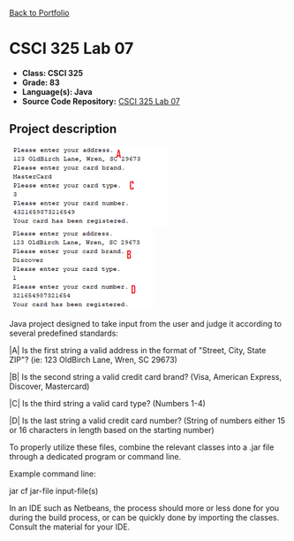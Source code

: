 [Back to Portfolio](./)

CSCI 325 Lab 07
===============

-   **Class: CSCI 325** 
-   **Grade: 83**
-   **Language(s): Java**
-   **Source Code Repository:** [CSCI 325 Lab 07](https://github.com/paulryanmc/325-Lab-07)  

## Project description

![325-Lab-07-1](images/project2demo.png)
![325-Lab-07-2](images/project2demo2.png)

Java project designed to take input from the user and judge it according to several predefined standards:

|A| Is the first string a valid address in the format of "Street, City, State ZIP"? (ie: 123 OldBirch Lane, Wren, SC 29673)

|B| Is the second string a valid credit card brand? (Visa, American Express, Discover, Mastercard)

|C| Is the third string a valid card type? (Numbers 1-4)

|D| Is the last string a valid credit card number? (String of numbers either 15 or 16 characters in length based on the starting number)


To properly utilize these files, combine the relevant classes into a .jar file through a dedicated program or command line.

Example command line:

jar cf jar-file input-file(s)

In an IDE such as Netbeans, the process should more or less done for you during the build process, or can be quickly done by importing the classes.
Consult the material for your IDE.


